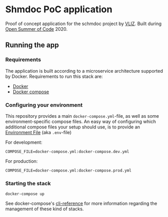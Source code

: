 # Shmdoc PoC application

Proof of concept application for the schmdoc project by [VLIZ](http://www.vliz.be/). Built during [Open Summer of Code](http://www.osoc.be) 2020.


## Running the app

### Requirements

The application is built according to a microservice architecture supported by Docker. Requirements to run this stack are:
- [Docker](https://docs.docker.com/engine/install/)
- [Docker compose](https://docs.docker.com/compose/install/)

### Configuring your environment

This repository provides a main `docker-compose.yml`-file, as well as some environment-specific compose files. An easy way of configuring which additional compose files your setup should use, is to provide an [Environment File](https://docs.docker.com/compose/env-file/) (aka `.env`-file)

For development:
```
COMPOSE_FILE=docker-compose.yml:docker-compose.dev.yml
```
For production:
```
COMPOSE_FILE=docker-compose.yml:docker-compose.prod.yml
```

### Starting the stack
```
docker-compose up
```
See docker-compose's [cli-reference](https://docs.docker.com/compose/reference/overview/) for more information regarding the management of these kind of stacks.